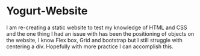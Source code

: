 # Yogurt-Website
I am re-creating a static website to test my knowledge of HTML and CSS and the one thing I had an issue with has been the positioning of objects on the website, I know Flex box, Grid and bootstrap but I still struggle with centering a div. Hopefully with more practice I can accomplish this.
